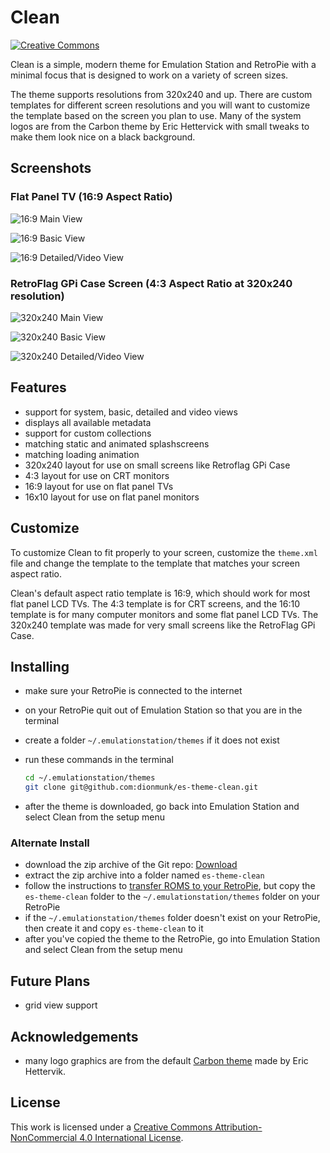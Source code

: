 # Clean

[![Creative Commons](https://flat.badgen.net/badge/license/CC-BY-NC-4.0/orange)](https://creativecommons.org/licenses/by-nc/4.0/)

Clean is a simple, modern theme for Emulation Station and RetroPie with a minimal focus that is designed to work on a variety of screen sizes.

The theme supports resolutions from 320x240 and up. There are custom templates for different screen resolutions and you will want to customize the template based on the screen you plan to use. Many of the system logos are from the Carbon theme by Eric Hettervick with small tweaks to make them look nice on a black background.

## Screenshots

### Flat Panel TV (16:9 Aspect Ratio)

![16:9 Main View](https://i.imgur.com/aly1VRZ.png "16x9 Main View")

![16:9 Basic View](https://i.imgur.com/DFLUsmV.png "16x9 Basic View")

![16:9 Detailed/Video View](https://i.imgur.com/ekGue2V.png "16x9 Detailed/Video View")

### RetroFlag GPi Case Screen (4:3 Aspect Ratio at 320x240 resolution)

![320x240 Main View](https://i.imgur.com/1Ir6hqp.png "320x240 Main View")

![320x240 Basic View](https://i.imgur.com/xyDZgDt.png "320x240 Basic View")

![320x240 Detailed/Video View](https://i.imgur.com/L5LtWsN.png "320x240 Detailed/Video View")

## Features

- support for system, basic, detailed and video views
- displays all available metadata
- support for custom collections
- matching static and animated splashscreens
- matching loading animation
- 320x240 layout for use on small screens like Retroflag GPi Case
- 4:3 layout for use on CRT monitors
- 16:9 layout for use on flat panel TVs
- 16x10 layout for use on flat panel monitors

## Customize

To customize Clean to fit properly to your screen, customize the `theme.xml` file and change the template to the template that matches your screen aspect ratio.

Clean's default aspect ratio template is 16:9, which should work for most flat panel LCD TVs. The 4:3 template is for CRT screens, and the 16:10 template is for many computer monitors and some flat panel LCD TVs. The 320x240 template was made for very small screens like the RetroFlag GPi Case.

## Installing

- make sure your RetroPie is connected to the internet
- on your RetroPie quit out of Emulation Station so that you are in the terminal
- create a folder `~/.emulationstation/themes` if it does not exist
- run these commands in the terminal
  
  ``` bash
  cd ~/.emulationstation/themes
  git clone git@github.com:dionmunk/es-theme-clean.git
  ```

- after the theme is downloaded, go back into Emulation Station and select Clean from the setup menu

### Alternate Install

- download the zip archive of the Git repo: [Download](https://github.com/dionmunk/es-theme-clean/archive/master.zip)
- extract the zip archive into a folder named `es-theme-clean`
- follow the instructions to [transfer ROMS to your RetroPie](https://github.com/retropie/retropie-setup/wiki/Transferring-Roms), but copy the `es-theme-clean` folder to the `~/.emulationstation/themes` folder on your RetroPie
- if the `~/.emulationstation/themes` folder doesn't exist on your RetroPie, then create it and copy `es-theme-clean` to it
- after you've copied the theme to the RetroPie, go into Emulation Station and select Clean from the setup menu

## Future Plans

- grid view support

## Acknowledgements

- many logo graphics are from the default [Carbon theme](https://github.com/RetroPie/es-theme-carbon/) made by Eric Hettervik.

## License

This work is licensed under a [Creative Commons Attribution-NonCommercial 4.0 International License](https://creativecommons.org/licenses/by-nc/4.0/).
